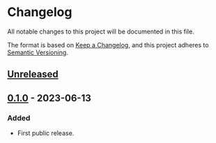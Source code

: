 # Changelog

All notable changes to this project will be documented in this file.

The format is based on [Keep a Changelog](https://keepachangelog.com/en/1.0.0/),
and this project adheres to [Semantic Versioning](https://semver.org/spec/v2.0.0.html).

## [Unreleased]

## [0.1.0] - 2023-06-13

### Added

- First public release.

<!-- markdownlint-disable-file MD024 -->

[unreleased]: https://gitlab.com/tozd/regex2json/-/compare/v0.1.0...main
[0.1.0]: https://gitlab.com/tozd/regex2json/-/tags/v0.1.0
